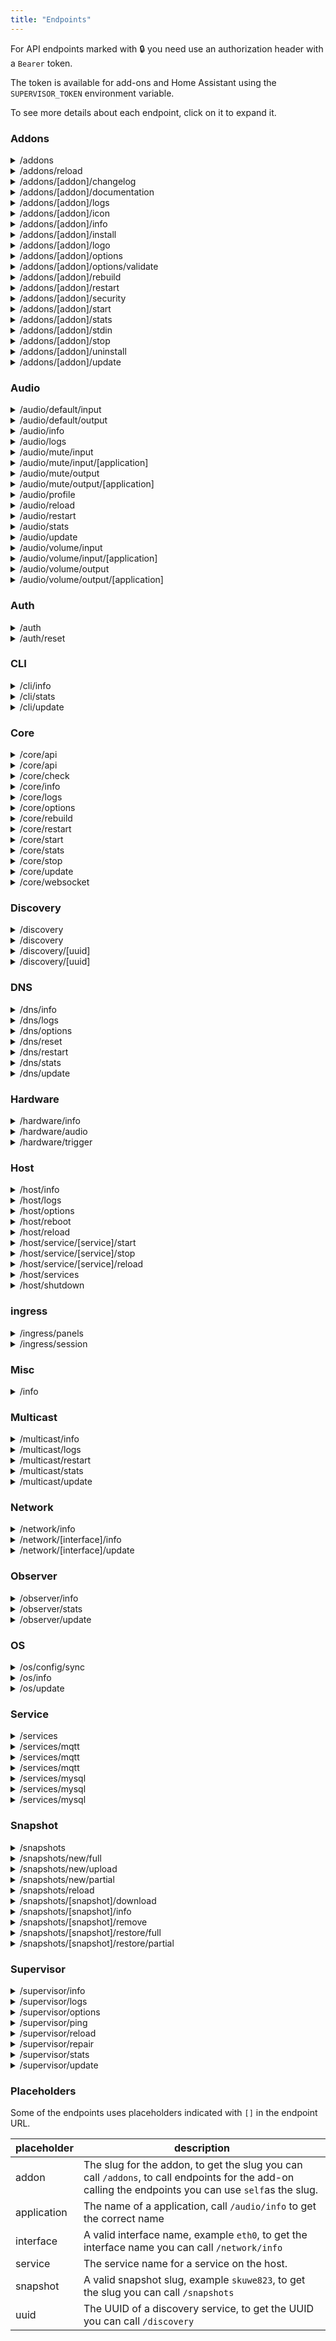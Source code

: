 ```yaml
---
title: "Endpoints"
---
```


For API endpoints marked with :lock: you need use an authorization header with a `Bearer` token.

The token is available for add-ons and Home Assistant using the
`SUPERVISOR_TOKEN` environment variable.

To see more details about each endpoint, click on it to expand it.

### Addons

<details>
<summary className="endpoint get protected">/addons</summary>

Return overview information about add-ons and add-on repositories.

**Payload:**

| key          | type | description                                        |
| ------------ | ---- | -------------------------------------------------- |
| addons       | list | A list of [Addon models](./models#addon)           |
| repositories | list | A list of [Repository models](./models#repository) |

**Example response:**

```json
{
  "addons": [
    {
      "name": "Awesome add-on",
      "slug": "awesome_addon",
      "description": "My awesome add-on",
      "advanced": false,
      "stage": "stable",
      "repository": "core",
      "version": "1.0.1",
      "installed": null,
      "detached": true,
      "available": true,
      "build": false,
      "url": null,
      "icon": false,
      "logo": false
    }
  ],
  "repositories": [
    {
      "slug": "12345678",
      "name": "Awesome repository",
      "source": "https://github.com/awesome/repository",
      "url": null,
      "maintainer": "Awesome maintainer <awesome@example.com>"
    }
  ]
}
```

</details>

<details>
<summary className="endpoint post protected">/addons/reload</summary>

Reloads the information stored about add-ons.

</details>

<details>
<summary className="endpoint get protected">/addons/[addon]/changelog</summary>

Get the changelog for a add.on.

</details>

<details>
<summary className="endpoint get protected">/addons/[addon]/documentation</summary>

Get the documentation for a add.on.

</details>

<details>
<summary className="endpoint get protected">/addons/[addon]/logs</summary>

Returns the raw container logs from docker.

</details>

<details>
<summary className="endpoint get protected">/addons/[addon]/icon</summary>

Get the add-on icon

</details>

<details>
<summary className="endpoint get protected">/addons/[addon]/info</summary>

Get details about a add-on

**Returned data:**

| key                 | type               | description                                                                            |
| ------------------- | ------------------ | -------------------------------------------------------------------------------------- |
| advanced            | boolean            | `true` if advanced mode is enabled                                                     |
| apparmor            | string             | disabled, default or the name of the profile                                           |
| arch                | list               | A list of supported architectures for the add-on                                       |
| audio               | boolean            | `true` if audio is enabled                                                             |
| audio_input         | float or null      | The device index                                                                       |
| audio_output        | float or null      | The device index                                                                       |
| auth_api            | boolean            | `true` if auth api access is granted is enabled                                        |
| auto_uart           | boolean            | `true` if auto_uart access is granted is enabled                                       |
| auto_update         | boolean            | `true` if auto update is enabled                                                       |
| available           | boolean            | `true` if the add-on is available                                                      |
| boot                | string             | "boot" or "manual"                                                                     |
| build               | boolean            | `true` if local add-on                                                                 |
| changelog           | boolean            | `true` if changelog is available                                                       |
| description         | string             | The add-on description                                                                 |
| detached            | boolean            | `true` if the add-on is running detached                                               |
| devices             | list               | A list of attached devices                                                             |
| devicetree          | boolean            | `true` if devicetree access is granted is enabled                                      |
| discovery           | list               | A list of discovery services                                                           |
| dns                 | list               | A list of DNS servers used by the add-on                                               |
| docker_api          | boolean            | `true` if docker_api access is granted is enabled                                      |
| documentation       | boolean            | `true` if documentation is available                                                   |
| full_access         | boolean            | `true` if full access access is granted is enabled                                     |
| gpio                | boolean            | `true` if gpio access is granted is enabled                                            |
| hassio_api          | boolean            | `true` if hassio api access is granted is enabled                                      |
| hassio_role         | string             | The hassio role (default, homeassistant, manager, admin)                               |
| homeassistant       | string or null     | The minimum Home Assistant Core version                                                |
| homeassistant_api   | boolean            | `true` if homeassistant api access is granted is enabled                               |
| host_dbus           | boolean            | `true` if host dbus access is granted is enabled                                       |
| host_ipc            | boolean            | `true` if host ipc access is granted is enabled                                        |
| host_network        | boolean            | `true` if host network access is granted is enabled                                    |
| host_pid            | boolean            | `true` if host pid access is granted is enabled                                        |
| hostname            | string             | The host name of the add-on                                                            |
| icon                | boolean            | `true` if icon is available                                                            |
| ingress             | boolean            | `true` if ingress is enabled                                                           |
| ingress_entry       | string or null     | The ingress entrypoint                                                                 |
| ingress_panel       | boolean or null    | `true` if ingress_panel is enabled                                                     |
| ingress_port        | int or null        | The ingress port                                                                       |
| ingress_url         | string or null     | The ingress URL                                                                        |
| ip_address          | string             | The IP address of the add-on                                                           |
| kernel_modules      | boolean            | `true` if kernel module access is granted is enabled                                   |
| logo                | boolean            | `true` if logo is available                                                            |
| long_description    | string             | The long add-on description                                                            |
| machine             | list               | A list of supported machine types for the add-on                                       |
| name                | string             | The name of the add-on                                                                 |
| network             | dictionary or null | The network configuration for the add-on                                               |
| network_description | dictionary or null | The description for the network configuration                                          |
| options             | dictionary         | The add-on configuration                                                               |
| privileged          | list               | A list of hardwars/system attributes the add-onn has access to                         |
| protected           | boolean            | `true` if protection mode is enabled                                                   |
| rating              | int                | The addon rating                                                                       |
| repository          | string             | The URL to the add-on repository                                                       |
| schema              | dictionary or null | The schema for the add-on configuration                                                |
| services_role       | list               | A list of services and the add-ons role for that service                               |
| slug                | string             | The add-on slug                                                                        |
| stage               | string             | The add-on stage (stable, experimental, deprecated)                                    |
| startup             | string             | The stage when the add-on is started (initialize, system, services, application, once) |
| state               | string or null     | The state of the add-on (started, stopped)                                             |
| stdin               | boolean            | `true` if the add-on accepts stdin commands                                            |
| udev                | boolean            | `true` if udev access is granted is enabled                                            |
| url                 | string or null     | URL to more information about the add-on                                               |
| usb                 | list               | A list of attached USB devices                                                         |
| version             | string             | The installed version of the add-on                                                    |
| version_latest      | string             | The latest version of the add-on                                                       |
| video               | boolean            | `true` if video is enabled                                                             |
| watchdog            | boolean            | `true` if watchdog is enabled                                                          |
| webui               | string or null     | The URL to the web UI for the add-on                                                   |

**Example response:**

```json
{
  "advanced": false,
  "apparmor": "default",
  "arch": ["armhf", "aarch64", "i386", "amd64"],
  "audio_input": null,
  "audio_output": null,
  "audio": false,
  "auth_api": false,
  "auto_uart": false,
  "auto_update": false,
  "available": false,
  "boot": "auto",
  "build": false,
  "changelog": false,
  "description": "description",
  "detached": false,
  "devices": ["/dev/xy"],
  "devicetree": false,
  "discovery": ["service"],
  "dns": [],
  "docker_api": false,
  "documentation": false,
  "full_access": false,
  "gpio": false,
  "hassio_api": false,
  "hassio_role": "default",
  "homeassistant_api": false,
  "homeassistant": null,
  "host_dbus": false,
  "host_ipc": false,
  "host_network": false,
  "host_pid": false,
  "hostname": "awesome-addon",
  "icon": false,
  "ingress_entry": null,
  "ingress_panel": true,
  "ingress_port": 1337,
  "ingress_url": null,
  "ingress": false,
  "ip_address": "172.0.0.21",
  "kernel_modules": false,
  "logo": false,
  "long_description": "Long description",
  "machine": ["raspberrypi2", "tinker"],
  "name": "Awesome add-on",
  "network_description": "{}|null",
  "network": {},
  "options": {},
  "privileged": ["NET_ADMIN", "SYS_ADMIN"],
  "protected": false,
  "rating": "1-6",
  "repository": "12345678",
  "schema": {},
  "services_role": ["service:access"],
  "slug": "awesome_addon",
  "stage": "stable",
  "startup": "application",
  "state": "started",
  "stdin": false,
  "udev": false,
  "url": null,
  "usb": ["/dev/usb1"],
  "version_latest": "1.0.2",
  "version": "1.0.0",
  "video": false,
  "watchdog": true,
  "webui": "http://[HOST]:1337/xy/zx"
}
```

</details>

<details>
<summary className="endpoint post protected">/addons/[addon]/install</summary>

Install a add-on

</details>

<details>
<summary className="endpoint get protected">/addons/[addon]/logo</summary>

Get the add-on logo

</details>

<details>
<summary className="endpoint post protected">/addons/[addon]/options</summary>

Set the protection mode on a add-on.

This function is not callable by itself and you can not use `self` as the slug here.

:::tip
To reset customized network/audio/options, set it `null`.
:::

**Payload:**

| key           | type          | description                             |
| ------------- | ------------- | --------------------------------------- |
| boot          | string        | (auto, manual)                          |
| auto_update   | boolean       | `true` if the add-on should auto update |
| network       | dictionary    | A map of network configuration.         |
| options       | dictionary    | The add-on configuration                |
| audio_output  | float or null | The index of the audio output device    |
| audio_input   | float or null | The index of the audio input device     |
| ingress_panel | string        | The path for the ingress panel          |
| watchdog      | boolean       | `true` if watchdog is enabled           |

**You need to supply at least one key in the payload.**

**Example payload:**

```json
{
  "boot": "manual",
  "auto_update": false,
  "network": {
    "CONTAINER": "1337"
  },
  "options": {
    "awesome": true
  },
  "watchdog": true
}
```

</details>

<details>
<summary className="endpoint post protected">/addons/[addon]/options/validate</summary>

Run a configuration validation against the current stored add-on configuration.

</details>

<details>
<summary className="endpoint post protected">/addons/[addon]/rebuild</summary>

Rebuild the add-on, only supported for local build add-ons.

</details>

<details>
<summary className="endpoint post protected">/addons/[addon]/restart</summary>

Restart a add-on

</details>

<details>
<summary className="endpoint post protected">/addons/[addon]/security</summary>

Set the protection mode on a add-on.

This function is not callable by itself and you can not use `self` as the slug here.

**Payload:**

| key       | type    | description                     |
| --------- | ------- | ------------------------------- |
| protected | boolean | `true` if protection mode is on |

</details>

<details>
<summary className="endpoint post protected">/addons/[addon]/start</summary>

Start a add-on

</details>

<details>
<summary className="endpoint get protected">/addons/[addon]/stats</summary>

Returns a [Stats model](./models#stats) for the add-on.

**Example response:**

```json
{
  "cpu_percent": 14.0,
  "memory_usage": 288888,
  "memory_limit": 322222,
  "memory_percent": 32.4,
  "network_tx": 110,
  "network_rx": 902,
  "blk_read": 12,
  "blk_write": 27
}
```

</details>

<details>
<summary className="endpoint post protected">/addons/[addon]/stdin</summary>

Write data to add-on stdin.

The payload you want to pass into the addon you give the endpoint as the body of the request.

</details>

<details>
<summary className="endpoint post protected">/addons/[addon]/stop</summary>

Stop a add-on

</details>

<details>
<summary className="endpoint post protected">/addons/[addon]/uninstall</summary>

Uninstall a add-on

</details>

<details>
<summary className="endpoint post protected">/addons/[addon]/update</summary>

Update a add-on

</details>

### Audio

<details>
<summary className="endpoint post protected">/audio/default/input</summary>

Set a profile as the default input profile

**Payload:**

| key  | type   | optional | description             |
| ---- | ------ | -------- | ----------------------- |
| name | string | False    | The name of the profile |

</details>

<details>
<summary className="endpoint post protected">/audio/default/output</summary>

Set a profile as the default output profile

**Payload:**

| key  | type   | optional | description             |
| ---- | ------ | -------- | ----------------------- |
| name | string | False    | The name of the profile |

</details>

<details>
<summary className="endpoint get protected">/audio/info</summary>

Return information about the audio plugin.

**Returned data:**

| key            | type       | description                     |
| -------------- | ---------- | ------------------------------- |
| host           | string     | The IP address of the plugin    |
| version        | string     | The installed observer version  |
| version_latest | string     | The latest published version    |
| audio          | dictionary | A [Audio model](./models#audio) |

**Example response:**

```json
{
  "host": "172.0.0.19",
  "version": "1",
  "latest_version": "2",
  "audio": {
    "card": [
      {
        "name": "Awesome card",
        "index": 1,
        "driver": "Awesome driver",
        "profiles": [
          {
            "name": "Awesome profile",
            "description": "My awesome profile",
            "active": false
          }
        ]
      }
    ],
    "input": [
      {
        "name": "Awesome device",
        "index": 0,
        "description": "My awesome device",
        "volume": 0.3,
        "mute": false,
        "default": false,
        "card": null,
        "applications": [
          {
            "name": "Awesome application",
            "index": 0,
            "stream_index": 0,
            "stream_type": "INPUT",
            "volume": 0.3,
            "mute": false,
            "addon": "awesome_addon"
          }
        ]
      }
    ],
    "output": [
      {
        "name": "Awesome device",
        "index": 0,
        "description": "My awesome device",
        "volume": 0.3,
        "mute": false,
        "default": false,
        "card": 1,
        "applications": [
          {
            "name": "Awesome application",
            "index": 0,
            "stream_index": 0,
            "stream_type": "INPUT",
            "volume": 0.3,
            "mute": false,
            "addon": "awesome_addon"
          }
        ]
      }
    ],
    "application": [
      {
        "name": "Awesome application",
        "index": 0,
        "stream_index": 0,
        "stream_type": "OUTPUT",
        "volume": 0.3,
        "mute": false,
        "addon": "awesome_addon"
      }
    ]
  }
}
```

</details>

<details>
<summary className="endpoint get protected">/audio/logs</summary>

Returns the raw container logs from docker.

</details>

<details>
<summary className="endpoint post protected">/audio/mute/input</summary>

Mute input devices

**Payload:**

| key    | type    | optional | description         |
| ------ | ------- | -------- | ------------------- |
| index  | string  | False    | TODO: What is this? |
| active | boolean | False    | `true` if muted     |

</details>

<details>
<summary className="endpoint post protected">/audio/mute/input/[application]</summary>

Mute input for a specific application

**Payload:**

| key    | type    | optional | description         |
| ------ | ------- | -------- | ------------------- |
| index  | string  | False    | TODO: What is this? |
| active | boolean | False    | `true` if muted     |

</details>

<details>
<summary className="endpoint post protected">/audio/mute/output</summary>

Mute output devices

**Payload:**

| key    | type    | optional | description         |
| ------ | ------- | -------- | ------------------- |
| index  | string  | False    | TODO: What is this? |
| active | boolean | False    | `true` if muted     |

</details>

<details>
<summary className="endpoint post protected">/audio/mute/output/[application]</summary>

Mute output for a specific application

**Payload:**

| key    | type    | optional | description         |
| ------ | ------- | -------- | ------------------- |
| index  | string  | False    | TODO: What is this? |
| active | boolean | False    | `true` if muted     |

</details>

<details>
<summary className="endpoint post protected">/audio/profile</summary>

Create a audio profile

**Payload:**

| key  | type   | optional | description                  |
| ---- | ------ | -------- | ---------------------------- |
| card | string | False    | The name of the audio device |
| name | string | False    | The name of the profile      |

</details>

<details>
<summary className="endpoint post protected">/audio/reload</summary>

Reload audio information

</details>

<details>
<summary className="endpoint post protected">/audio/restart</summary>

Restart the audio plugin

</details>

<details>
<summary className="endpoint get protected">/audio/stats</summary>

Returns a [Stats model](./models#stats) for the audio plugin.

**Example response:**

```json
{
  "cpu_percent": 14.0,
  "memory_usage": 288888,
  "memory_limit": 322222,
  "memory_percent": 32.4,
  "network_tx": 110,
  "network_rx": 902,
  "blk_read": 12,
  "blk_write": 27
}
```

</details>

<details>
<summary className="endpoint post protected">/audio/update</summary>

Update the audio plugin

**Payload:**

| key     | type   | description                                                    |
| ------- | ------ | -------------------------------------------------------------- |
| version | string | The version you want to install, default is the latest version |

</details>

<details>
<summary className="endpoint post protected">/audio/volume/input</summary>

Set the input volume

**Payload:**

| key    | type   | optional | description                         |
| ------ | ------ | -------- | ----------------------------------- |
| index  | string | False    | TODO: What is this?                 |
| volume | float  | False    | The volume (between `0.0`and `1.0`) |

</details>

<details>
<summary className="endpoint post protected">/audio/volume/input/[application]</summary>

Set the input volume for a specific application

**Payload:**

| key    | type   | optional | description                         |
| ------ | ------ | -------- | ----------------------------------- |
| index  | string | False    | TODO: What is this?                 |
| volume | float  | False    | The volume (between `0.0`and `1.0`) |

</details>

<details>
<summary className="endpoint post protected">/audio/volume/output</summary>

Set the output volume

**Payload:**

| key    | type   | optional | description                         |
| ------ | ------ | -------- | ----------------------------------- |
| index  | string | False    | TODO: What is this?                 |
| volume | float  | False    | The volume (between `0.0`and `1.0`) |

</details>

<details>
<summary className="endpoint post protected">/audio/volume/output/[application]</summary>

Set the output volume for a specific application

**Payload:**

| key    | type   | optional | description                         |
| ------ | ------ | -------- | ----------------------------------- |
| index  | string | False    | TODO: What is this?                 |
| volume | float  | False    | The volume (between `0.0`and `1.0`) |

</details>

### Auth

<details>
<summary className="endpoint post protected">/auth</summary>

You can do authentication against Home Assistant Core.
You can POST the data as JSON, as urlencoded (with `application/x-www-form-urlencoded` header) or by using use basic authentication.

**Payload:**

| key      | type   | description               |
| -------- | ------ | ------------------------- |
| username | string | The username for the user |
| password | string | The password for the user |

</details>

<details>
<summary className="endpoint post protected">/auth/reset</summary>

Set a new password for a Home Assistant Core user.

**Payload:**

| key      | type   | description                   |
| -------- | ------ | ----------------------------- |
| username | string | The username for the user     |
| password | string | The new password for the user |

</details>

### CLI

<details>
<summary className="endpoint get protected">/cli/info</summary>

Returns information about the CLI plugin

**Returned data:**

| key            | type   | description                  |
| -------------- | ------ | ---------------------------- |
| version        | string | The installed CLI version    |
| version_latest | string | The latest published version |

**Example response:**

```json
{
  "version": "1",
  "version_latest": "2"
}
```

</details>

<details>
<summary className="endpoint get protected">/cli/stats</summary>

Returns a [Stats model](./models#stats) for the CLI plugin.

**Example response:**

```json
{
  "cpu_percent": 14.0,
  "memory_usage": 288888,
  "memory_limit": 322222,
  "memory_percent": 32.4,
  "network_tx": 110,
  "network_rx": 902,
  "blk_read": 12,
  "blk_write": 27
}
```

</details>

<details>
<summary className="endpoint post protected">/cli/update</summary>

Update the CLI plugin

**Payload:**

| key     | type   | description                                                    |
| ------- | ------ | -------------------------------------------------------------- |
| version | string | The version you want to install, default is the latest version |

</details>

### Core

<details>
<summary className="endpoint get protected">/core/api</summary>

Proxy GET API calls to the Home Assistant API

</details>

<details>
<summary className="endpoint post protected">/core/api</summary>

Proxy POST API calls to the Home Assistant API

</details>

<details>
<summary className="endpoint post protected">/core/check</summary>

Run a configuration check

</details>

<details>
<summary className="endpoint get protected">/core/info</summary>

Returns information about the Home Assistant core

**Returned data:**

| key            | type           | description                                                |
| -------------- | -------------- | ---------------------------------------------------------- |
| version        | string         | The installed core version                                 |
| version_latest | string         | The latest published version in the active channel         |
| arch           | string         | The architecture of the host (armhf, aarch64, i386, amd64) |
| machine        | string         | The machine type that is running the host                  |
| ip_address     | string         | The internal docker IP address to the supervisor           |
| image          | string         | The container image that is running the core               |
| boot           | boolean        | `true` if it should start on boot                          |
| port           | int            | The port Home Assistant is running on                      |
| ssl            | boolean        | `true` if Home Assistant is using SSL                      |
| watchdog       | boolean        | `true` if watchdog is enabled                              |
| wait_boot      | int            | Max time to wait during boot                               |
| audio_input    | string or null | TODO: Add description                                      |
| audio_output   | string or null | TODO: Add description                                      |

**Example response:**

```json
{
  "version": "0.117.0",
  "version_latest": "0.117.0",
  "arch": "arch",
  "machine": "amd64",
  "ip_address": "172.0.0.15",
  "image": "homeassistant/home-assistant",
  "boot": true,
  "port": 8123,
  "ssl": false,
  "watchdog": true,
  "wait_boot": 800,
  "audio_input": "AMCP32",
  "audio_output": "AMCP32"
}
```

</details>

<details>
<summary className="endpoint get protected">/core/logs</summary>

Returns the raw container logs from docker.

</details>

<details>
<summary className="endpoint post protected">/core/options</summary>

Update options for Home Assistant, you need to supply at least one of the payload keys to the API call.
You need to call `/core/restart` after updating the options.

:::tip
Passing `image` with `null` and `version_latest` with `null` resets these options.
:::

**Payload:**

| key            | type           | description                         |
| -------------- | -------------- | ----------------------------------- |
| image          | string         | Name of custom image or null        |
| version_latest | string or null | Optional for custom image or null   |
| port           | string         | The port that Home Assistant run on |
| ssl            | boolean        | `true` if SSL is enabled            |
| watchdog       | boolean        | `true` if watchdog is enabled       |
| audio_input    | string or null | Profile name for audio input        |
| audio_output   | string or null | Profile name for audio output       |

**You need to supply at least one key in the payload.**

</details>

<details>
<summary className="endpoint post protected">/core/rebuild</summary>

Rebuild the Home Assistant core container

</details>

<details>
<summary className="endpoint post protected">/core/restart</summary>

Restart the Home Assistant core container

</details>

<details>
<summary className="endpoint post protected">/core/start</summary>

Start the Home Assistant core container

</details>

<details>
<summary className="endpoint get protected">/core/stats</summary>

Returns a [Stats model](./models#stats) for the Home Assistant core.

**Example response:**

```json
{
  "cpu_percent": 14.0,
  "memory_usage": 288888,
  "memory_limit": 322222,
  "memory_percent": 32.4,
  "network_tx": 110,
  "network_rx": 902,
  "blk_read": 12,
  "blk_write": 27
}
```

</details>

<details>
<summary className="endpoint post protected">/core/stop</summary>

Stop the Home Assistant core container

</details>

<details>
<summary className="endpoint post protected">/core/update</summary>

Update Home Assistant core

**Payload:**

| key     | type   | description                                                    |
| ------- | ------ | -------------------------------------------------------------- |
| version | string | The version you want to install, default is the latest version |

</details>

<details>
<summary className="endpoint get protected">/core/websocket</summary>

Proxy to Home Assistant Core websocket.

</details>

### Discovery

<details>
<summary className="endpoint get protected">/discovery</summary>

Return information about enabled discoveries.

**Returned data:**

| key       | type       | description                                                                     |
| --------- | ---------- | ------------------------------------------------------------------------------- |
| discovery | list       | A list of [Discovery models](./models#discovery)                                |
| services  | dictionary | A dictionary of services that contains a list of add-ons that have that serive. |

**Example response:**

```json
{
  "discovery": [
    {
      "addon": "awesome_addon",
      "service": "awesome.service",
      "uuid": "fh874r-fj9o37yr3-fehsf7o3-fd798",
      "config": {}
    }
  ],
  "services": {
    "awesome": ["awesome_addon"]
  }
}
```

</details>

<details>
<summary className="endpoint post protected">/discovery</summary>

Create a discovery service

**Payload:**

| key     | type       | optional | description                      |
| ------- | ---------- | -------- | -------------------------------- |
| service | string     | False    | The name of the service          |
| config  | dictionary | False    | The configuration of the service |

**Example response:**

```json
{
  "uuid": "uuid"
}
```

</details>

<details>
<summary className="endpoint get protected">/discovery/[uuid]</summary>

Get a [discovery model](./models#discovery) for a UUID.

</details>

<details>
<summary className="endpoint delete protected">/discovery/[uuid]</summary>

Delete a specific service.

</details>

### DNS

<details>
<summary className="endpoint get protected">/dns/info</summary>

Return information about the DNS plugin.

**Returned data:**

| key            | type   | description                    |
| -------------- | ------ | ------------------------------ |
| host           | string | The IP address of the plugin   |
| version        | string | The installed observer version |
| version_latest | string | The latest published version   |
| servers        | list   | A list of DNS servers          |
| locals         | list   | A list of DNS servers          |

**Example response:**

```json
{
  "host": "127.0.0.18",
  "version": "1",
  "version_latest": "2",
  "servers": ["dns://8.8.8.8"],
  "locals": ["dns://127.0.0.18"]
}
```

</details>

<details>
<summary className="endpoint get protected">/dns/logs</summary>

Returns the raw container logs from docker.

</details>

<details>
<summary className="endpoint post protected">/dns/options</summary>

Set DNS options

**Payload:**

| key     | type | optional | description           |
| ------- | ---- | -------- | --------------------- |
| servers | list | True     | A list of DNS servers |

**You need to supply at least one key in the payload.**

</details>

<details>
<summary className="endpoint post protected">/dns/reset</summary>

Reset the DNS configuration.

</details>

<details>
<summary className="endpoint post protected">/dns/restart</summary>

Restart the DNS plugin

</details>

<details>
<summary className="endpoint get protected">/dns/stats</summary>

Returns a [Stats model](./models#stats) for the dns plugin.

**Example response:**

```json
{
  "cpu_percent": 14.0,
  "memory_usage": 288888,
  "memory_limit": 322222,
  "memory_percent": 32.4,
  "network_tx": 110,
  "network_rx": 902,
  "blk_read": 12,
  "blk_write": 27
}
```

</details>

<details>
<summary className="endpoint post protected">/dns/update</summary>

Update the DNS plugin

**Payload:**

| key     | type   | description                                                    |
| ------- | ------ | -------------------------------------------------------------- |
| version | string | The version you want to install, default is the latest version |

</details>

### Hardware

<details>
<summary className="endpoint get protected">/hardware/info</summary>

Get hardware information.

**Example response:**

```json
{
    "serial": ["/dev/xy"],
    "input": ["Input device name"],
    "disk": ["/dev/sdax"],
    "gpio": ["gpiochip0", "gpiochip100"],
    "audio": {
        "CARD_ID": {
            "name": "xy",
            "type": "microphone",
            "devices": [
                "chan_id": "channel ID",
                "chan_type": "type of device"
            ]
        }
    }
}
```

</details>

<details>
<summary className="endpoint get protected">/hardware/audio</summary>

Get audio devices

**Example response:**

```json
{
  "audio": {
    "input": {
      "0,0": "Mic"
    },
    "output": {
      "1,0": "Jack",
      "1,1": "HDMI"
    }
  }
}
```

</details>

<details>
<summary className="endpoint post protected">/hardware/trigger</summary>

Trigger UDEV reload.

</details>

### Host

<details>
<summary className="endpoint get protected">/host/info</summary>

Return information about the host.

**Returned data**

| key              | type           | description                               |
| ---------------- | -------------- | ----------------------------------------- |
| chassis          | string or null | TODO: What is this?                       |
| cpe              | string or null | TODO: What is this?                       |
| deployment       | string or null | The deployment stage of the OS if any     |
| disk_total       | float          | Total space of the disk in MB             |
| disk_used        | float          | Used space of the disk in MB              |
| disk_free        | float          | Free space of the disk in MB              |
| features         | list           | A list of features available for the host |
| hostname         | string or null | The hostname of the host                  |
| kernel           | string or null | The kernel version on the host            |
| operating_system | string         | The operating system on the host          |

**Example response:**

```json
{
  "chassis": "specific",
  "cpe": "xy",
  "deployment": "stable",
  "disk_total": 32.0,
  "disk_used": 30.0,
  "disk_free": 2.0,
  "features": ["shutdown", "reboot", "hostname", "services", "hassos"],
  "hostname": "Awesome host",
  "kernel": "4.15.7",
  "operating_system": "Home Assistant OS"
}
```

</details>

<details>
<summary className="endpoint get protected">/host/logs</summary>

Get the dmesg logs from the host.

</details>

<details>
<summary className="endpoint post protected">/host/options</summary>

Set host options

**Payload:**

| key      | type   | optional | description                                    |
| -------- | ------ | -------- | ---------------------------------------------- |
| hostname | string | True     | A string that will be used as the new hostname |

**You need to supply at least one key in the payload.**

</details>

<details>
<summary className="endpoint post protected">/host/reboot</summary>

Reboot the host

</details>

<details>
<summary className="endpoint post protected">/host/reload</summary>

Reload host information

</details>

<details>
<summary className="endpoint post protected">/host/service/[service]/start</summary>

Start a service on the host.

</details>

<details>
<summary className="endpoint post protected">/host/service/[service]/stop</summary>

Stop a service on the host.

</details>

<details>
<summary className="endpoint post protected">/host/service/[service]/reload</summary>

Reload a service on the host.

</details>

<details>
<summary className="endpoint get protected">/host/services</summary>

Get information about host services.

**Returned data:**

| key      | description                                                  |
| -------- | ------------------------------------------------------------ |
| services | A dictionary of [Host service models](./models#host-service) |

**Example response:**

```json
{
  "services": [
    {
      "name": "awesome.service",
      "description": "Just an awesome service",
      "state": "active"
    }
  ]
}
```

</details>

<details>
<summary className="endpoint post protected">/host/shutdown</summary>

Shutdown the host

</details>

### ingress

<details>
<summary className="endpoint get protected">/ingress/panels</summary>

**Returned data:**

| key    | type       | description                                  |
| ------ | ---------- | -------------------------------------------- |
| panels | dictionary | dictionary of [Panel models](./models#panel) |

**Example response:**

```json
{
  "panels": {
    "addon_slug": {
      "enable": true,
      "icon": "mdi:awesome-icon",
      "title": "Awesome add-on",
      "admin": true
    }
  }
}
```

</details>

<details>
<summary className="endpoint post protected">/ingress/session</summary>

Create a new session for access to the ingress service.

**Payload:**

| key     | type   | optional | description                       |
| ------- | ------ | -------- | --------------------------------- |
| session | string | False    | The token for the ingress session |

</details>

### Misc

<details>
<summary className="endpoint get protected">/info</summary>

Returns a dict with selected keys from other `/*/info` endpoints.

**Returned data:**

| key              | type           | description                                                  |
| ---------------- | -------------- | ------------------------------------------------------------ |
| supervisor       | string         | The installed version of the supervisor                      |
| homeassistant    | string         | The installed version of Home Assistant                      |
| hassos           | string or null | The version of Home Assistant OS or null                     |
| docker           | string         | The docker version on the host                               |
| hostname         | string         | The hostname on the hsot                                     |
| operating_system | string         | The operating system on the host                             |
| features         | list           | A list ov available features on the host                     |
| machine          | string         | The machine type                                             |
| arch             | string         | The architecture on the host                                 |
| supported_arch   | list           | A list of supported host architectures                       |
| supported        | boolean        | `true` if the environment is supported                       |
| channel          | string         | The active channel (stable, beta, dev)                       |
| logging          | string         | The active log level (debug, info, warning, error, critical) |
| timezone         | string         | The current timezone                                         |

**Example response:**

```json
{
  "supervisor": "300",
  "homeassistant": "0.117.0",
  "hassos": "5.0",
  "docker": "24.17.2",
  "hostname": "Awesome Hostname",
  "operating_system": "Home Assistant OS",
  "features": ["shutdown", "reboot", "hostname", "services", "hassos"],
  "machine": "ova",
  "arch": "amd64",
  "supported_arch": ["amd64"],
  "supported": true,
  "channel": "stable",
  "logging": "info",
  "timezone": "Europe/Tomorrowland"
}
```

</details>

### Multicast

<details>
<summary className="endpoint get protected">/multicast/info</summary>

Returns information about the multicast plugin

**Returned data:**

| key            | type   | description                    |
| -------------- | ------ | ------------------------------ |
| version        | string | The installed observer version |
| version_latest | string | The latest published version   |

**Example response:**

```json
{
  "version": "1",
  "version_latest": "2"
}
```

</details>

<details>
<summary className="endpoint get protected">/multicast/logs</summary>

Returns the raw container logs from docker.

</details>

<details>
<summary className="endpoint post protected">/multicast/restart</summary>

Restart the multicast plugin.

</details>

<details>
<summary className="endpoint get protected">/multicast/stats</summary>

Returns a [Stats model](./models#stats) for the multicast plugin.

**Example response:**

```json
{
  "cpu_percent": 14.0,
  "memory_usage": 288888,
  "memory_limit": 322222,
  "memory_percent": 32.4,
  "network_tx": 110,
  "network_rx": 902,
  "blk_read": 12,
  "blk_write": 27
}
```

</details>

<details>
<summary className="endpoint post protected">/multicast/update</summary>

Update the multicast plugin

**Payload:**

| key     | type   | description                                                    |
| ------- | ------ | -------------------------------------------------------------- |
| version | string | The version you want to install, default is the latest version |

</details>

### Network

<details>
<summary className="endpoint get protected">/network/info</summary>

Get network information.

**Returned data:**

| key        | description                                                            |
| ---------- | ---------------------------------------------------------------------- |
| interfaces | A dictionary of [Network interface models](./models#network-interface) |

**Example response:**

```json
{
  "interfaces": {
    "eth0": {
      "ip_address": "192.168.1.100/24",
      "gateway": "192.168.1.1",
      "id": "Wired connection 1",
      "type": "802-3-ethernet",
      "nameservers": ["192.168.1.1"],
      "method": "static",
      "primary": true
    }
  }
}
```

</details>

<details>
<summary className="endpoint get protected">/network/[interface]/info</summary>

Returns a [Network interface model](./models#network-interface) for a specific network interface.

</details>

<details>
<summary className="endpoint post protected">/network/[interface]/update</summary>

Update the settings for a network interface.

**Payload:**

| key     | type   | optional | description                                                            |
| ------- | ------ | -------- | ---------------------------------------------------------------------- |
| address | string | True     | The new IP address for the interface in the X.X.X.X/XX format          |
| dns     | list   | True     | List of DNS servers to use                                             |
| gateway | string | True     | The gateway the interface should use                                   |
| method  | string | True     | Set if the interface should use DHCP or not, can be `dhcp` or `static` |

**You need to supply at least one key in the payload.**

:::warning
If you change the `address` or `gateway` you may need to reconnect to the new address
:::

When the call is complete it returns the changed [Network interface model](./models#network-interface).

**Example response:**

```json
{
  "ip_address": "192.168.1.100/24",
  "gateway": "192.168.1.1",
  "id": "Wired connection 1",
  "type": "802-3-ethernet",
  "nameservers": ["192.168.1.1"],
  "method": "static",
  "primary": true
}
```

</details>

### Observer

<details>
<summary className="endpoint get protected">/observer/info</summary>

Returns information about the observer plugin

**Returned data:**

| key            | type   | description                               |
| -------------- | ------ | ----------------------------------------- |
| host           | string | The IP address the observer is running on |
| version        | string | The installed observer version            |
| version_latest | string | The latest published version              |

**Example response:**

```json
{
  "host": "172.0.0.17",
  "version": "1",
  "version_latest": "2"
}
```

</details>

<details>
<summary className="endpoint get protected">/observer/stats</summary>

Returns a [Stats model](./models#stats) for the observer plugin.

**Example response:**

```json
{
  "cpu_percent": 14.0,
  "memory_usage": 288888,
  "memory_limit": 322222,
  "memory_percent": 32.4,
  "network_tx": 110,
  "network_rx": 902,
  "blk_read": 12,
  "blk_write": 27
}
```

</details>

<details>
<summary className="endpoint post protected">/observer/update</summary>

Update the observer plugin

**Payload:**

| key     | type   | description                                                    |
| ------- | ------ | -------------------------------------------------------------- |
| version | string | The version you want to install, default is the latest version |

</details>

### OS

<details>
<summary className="endpoint post protected">/os/config/sync</summary>

Load host configurations from an USB stick.

</details>

<details>
<summary className="endpoint get protected">/os/info</summary>

Returns information about the OS.

**Returned data:**

| key            | type   | description                                                  |
| -------------- | ------ | ------------------------------------------------------------ |
| version        | string | The current version of the OS                                |
| version_latest | string | The latest published version of the OS in the active channel |
| board          | string | The name of the board                                        |
| boot           | string | Which slot that are in use                                   |

**Example response:**

```json
{
  "version": "4.3",
  "version_latest": "5.0",
  "board": "ova",
  "boot": "slot1"
}
```

</details>

<details>
<summary className="endpoint post protected">/os/update</summary>

Update Home Assistant OS

**Payload:**

| key     | type   | description                                                    |
| ------- | ------ | -------------------------------------------------------------- |
| version | string | The version you want to install, default is the latest version |

</details>

### Service

<details>
<summary className="endpoint get protected">/services</summary>

**Returned data:**

| key      | type       | description                                      |
| -------- | ---------- | ------------------------------------------------ |
| services | dictionary | dictionary of [Service models](./models#service) |

**Example response:**

```json
{
  "services": [
    {
      "slug": "name",
      "available": true,
      "providers": ["awesome_addon"]
    }
  ]
}
```

</details>

<details>
<summary className="endpoint get protected">/services/mqtt</summary>

**Returned data:**

| key      | type    | description                             |
| -------- | ------- | --------------------------------------- |
| addon    | string  | The add-on slug                         |
| host     | string  | The IP of the addon running the service |
| port     | string  | The port the service is running on      |
| ssl      | boolean | `true` if SSL is in use                 |
| username | string  | The username for the service            |
| password | string  | The password for the service            |
| protocol | string  | The MQTT protocol                       |

**Example response:**

```json
{
  "addon": "awesome_mqtt",
  "host": "172.0.0.17",
  "port": "8883",
  "ssl": true,
  "username": "awesome_user",
  "password": "strong_password",
  "protocol": "3.1.1"
}
```

</details>

<details>
<summary className="endpoint post protected">/services/mqtt</summary>

Create a service definition

**Payload:**

| key      | type    | description                             |
| -------- | ------- | --------------------------------------- |
| host     | string  | The IP of the addon running the service |
| port     | string  | The port the service is running on      |
| ssl      | boolean | `true` if SSL is in use                 |
| username | string  | The username for the service            |
| password | string  | The password for the service            |
| protocol | string  | The MQTT protocol                       |

</details>

<details>
<summary className="endpoint delete protected">/services/mqtt</summary>

Deletes the service definitions

</details>

<details>
<summary className="endpoint get protected">/services/mysql</summary>

**Returned data:**

| key      | type    | description                             |
| -------- | ------- | --------------------------------------- |
| addon    | string  | The add-on slug                         |
| host     | string  | The IP of the addon running the service |
| port     | string  | The port the service is running on      |
| ssl      | boolean | `true` if SSL is in use                 |
| username | string  | The username for the service            |
| password | string  | The password for the service            |
| protocol | string  | The MQTT protocol                       |

**Example response:**

```json
{
  "addon": "awesome_mysql",
  "host": "172.0.0.17",
  "port": "8883",
  "username": "awesome_user",
  "password": "strong_password"
}
```

</details>

<details>
<summary className="endpoint post protected">/services/mysql</summary>

Create a service definition

**Payload:**

| key      | type   | description                             |
| -------- | ------ | --------------------------------------- |
| host     | string | The IP of the addon running the service |
| port     | string | The port the service is running on      |
| username | string | The username for the service            |
| password | string | The password for the service            |

</details>

<details>
<summary className="endpoint delete protected">/services/mysql</summary>

Deletes the service definitions

</details>

### Snapshot

<details>
<summary className="endpoint get protected">/snapshots</summary>

Return a list of [Snapshot models](./models#snapshot)

**Example response:**

```json
{
  "snapshots": [
    {
      "slug": "skuwe823",
      "date": "2020-09-30T20:25:34.273Z",
      "name": "Awesome snapshot",
      "type": "full",
      "protected": true
    }
  ]
}
```

</details>

<details>
<summary className="endpoint post protected">/snapshots/new/full</summary>

Create a full snapshot.

**Payload:**

| key      | type   | optional | description                                |
| -------- | ------ | -------- | ------------------------------------------ |
| name     | string | True     | The name you want to give the snapshot     |
| password | string | True     | The password you want to give the snapshot |

**Example response:**

```json
{
  "slug": "skuwe823"
}
```

</details>

<details>
<summary className="endpoint post protected">/snapshots/new/upload</summary>

Upload a snapshot.

**Example response:**

```json
{
  "slug": "skuwe823"
}
```

</details>

<details>
<summary className="endpoint post protected">/snapshots/new/partial</summary>

Create a partial snapshot.

**Payload:**

| key      | type   | optional | description                                 |
| -------- | ------ | -------- | ------------------------------------------- |
| name     | string | True     | The name you want to give the snapshot      |
| password | string | True     | The password you want to give the snapshot  |
| addons   | list   | True     | A list of strings representing add-on slugs |
| folders  | list   | True     | A list of strings representing directories  |

**You need to supply at least one key in the payload.**

**Example response:**

```json
{
  "slug": "skuwe823"
}
```

</details>

<details>
<summary className="endpoint post protected">/snapshots/reload</summary>

Reload snapshots from storage.

</details>

<details>
<summary className="endpoint get protected">/snapshots/[snapshot]/download</summary>

Download the snapshot file with the given slug.

</details>

<details>
<summary className="endpoint get protected">/snapshots/[snapshot]/info</summary>

Returns a [Snapshot details model](./models#snapshot-details) for the add-on.

</details>

<details>
<summary className="endpoint post protected">/snapshots/[snapshot]/remove</summary>

Removes the snapshot file with the given slug.

</details>

<details>
<summary className="endpoint post protected">/snapshots/[snapshot]/restore/full</summary>

Does a full restore of the snapshot with the given slug.

**Payload:**

| key      | type   | optional | description                          |
| -------- | ------ | -------- | ------------------------------------ |
| password | string | True     | The password for the snapshot if any |

</details>

<details>
<summary className="endpoint post protected">/snapshots/[snapshot]/restore/partial</summary>

Does a partial restore of the snapshot with the given slug.

**Payload:**

| key           | type    | optional | description                                    |
| ------------- | ------- | -------- | ---------------------------------------------- |
| homeassistant | boolean | True     | `true` if Home Assistant should be restored    |
| addons        | list    | True     | A list of add-on slugs that should be restored |
| folders       | list    | True     | A list of directories that should be restored  |
| password      | string  | True     | The password for the snapshot if any           |

**You need to supply at least one key in the payload.**

</details>

### Supervisor

<details>
<summary className="endpoint get protected">/supervisor/info</summary>

Returns information about the supervisor

**Returned data:**

| key                 | type         | description                                                   |
| ------------------- | ------------ | ------------------------------------------------------------- |
| version             | string       | The installed supervisor version                              |
| version_latest      | string       | The latest published version in the active channel            |
| arch                | string       | The architecture of the host (armhf, aarch64, i386, amd64)    |
| channel             | string       | The active channel (stable, beta, dev)                        |
| timezone            | string       | The current timezone                                          |
| healthy             | bool         | The supervisor is in a healthy state                          |
| supported           | bool         | The environment is supported                                  |
| logging             | string       | The current log level (debug, info, warning, error, critical) |
| ip_address          | string       | The internal docker IP address to the supervisor              |
| wait_boot           | int          | Max time to wait during boot                                  |
| debug               | bool         | Debug is active                                               |
| debug_block         | bool         | TODO: Add description                                         |
| diagnostics         | bool or null | Sending diagnostics is enabled                                |
| addons              | list         | A list of installed [Addon models](./models#addon)            |
| addons_repositories | list         | A list of add-on repository URL's as strings                  |

**Example response:**

```json
{
  "version": "246",
  "version_latest": "version_latest",
  "arch": "amd64",
  "channel": "dev",
  "timezone": "TIMEZONE",
  "healthy": true,
  "supported": false,
  "logging": "debug",
  "ip_address": "172.0.0.2",
  "wait_boot": 800,
  "debug": false,
  "debug_block": false,
  "diagnostics": null,
  "addons": [
    {
      "name": "Awesome add-on",
      "slug": "7kshd7_awesome",
      "description": "Awesome description",
      "repository": "https://example.com/addons",
      "version": "1.0.0",
      "installed": "1.0.0",
      "icon": false,
      "logo": true,
      "state": "started"
    }
  ],
  "addons_repositories": ["https://example.com/addons"]
}
```

</details>

<details>
<summary className="endpoint get protected">/supervisor/logs</summary>

Returns the raw container logs from docker.

</details>

<details>
<summary className="endpoint post protected">/supervisor/options</summary>

Update options for the supervisor, you need to supply at least one of the payload keys to the API call.
You need to call `/supervisor/reload` after updating the options.

**Payload:**

| key                 | type   | description                                            |
| ------------------- | ------ | ------------------------------------------------------ |
| channel             | string | Set the active channel (stable, beta, dev)             |
| timezone            | string | Set the timezone                                       |
| wait_boot           | int    | Set the time to wait for boot                          |
| debug               | bool   | Enable debug                                           |
| debug_block         | bool   | Enable debug block                                     |
| logging             | string | Set logging level                                      |
| addons_repositories | list   | Set a list of URL's as strings for add-on repositories |

</details>

<details>
<summary className="endpoint get">/supervisor/ping</summary>

Ping the supervisor to check if it can return a response.

</details>

<details>
<summary className="endpoint post protected">/supervisor/reload</summary>

Reload parts of the supervisor, this enable new options, and check for updates.

</details>

<details>
<summary className="endpoint post protected">/supervisor/repair</summary>

Repair docker overlay issues, and lost images.

</details>

<details>
<summary className="endpoint get protected">/supervisor/stats</summary>

Returns a [Stats model](./models#stats) for the supervisor.

**Example response:**

```json
{
  "cpu_percent": 14.0,
  "memory_usage": 288888,
  "memory_limit": 322222,
  "memory_percent": 32.4,
  "network_tx": 110,
  "network_rx": 902,
  "blk_read": 12,
  "blk_write": 27
}
```

</details>

<details>
<summary className="endpoint post protected">/supervisor/update</summary>

Update the supervisor

**Payload:**

| key     | type   | description                                                    |
| ------- | ------ | -------------------------------------------------------------- |
| version | string | The version you want to install, default is the latest version |

</details>

### Placeholders

Some of the endpoints uses placeholders indicated with `[]` in the endpoint URL.

| placeholder | description                                                                                                                                           |
| ----------- | ----------------------------------------------------------------------------------------------------------------------------------------------------- |
| addon       | The slug for the addon, to get the slug you can call `/addons`, to call endpoints for the add-on calling the endpoints you can use `self`as the slug. |
| application | The name of a application, call `/audio/info` to get the correct name                                                                                 |
| interface   | A valid interface name, example `eth0`, to get the interface name you can call `/network/info`                                                        |
| service     | The service name for a service on the host.                                                                                                           |
| snapshot    | A valid snapshot slug, example `skuwe823`, to get the slug you can call `/snapshots`                                                                  |
| uuid        | The UUID of a discovery service, to get the UUID you can call `/discovery`                                                                            |
